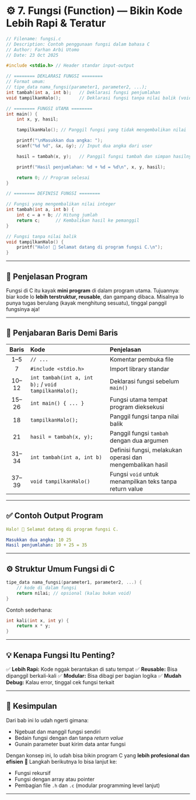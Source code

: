 
#  ⚙️ 7. Fungsi (Function) — Bikin Kode Lebih Rapi & Teratur

```c
// Filename: fungsi.c
// Description: Contoh penggunaan fungsi dalam bahasa C
// Author: Farhan Arbi Utomo
// Date: 23 Oct 2025

#include <stdio.h> // Header standar input-output

// ======== DEKLARASI FUNGSI ========
// Format umum:
// tipe_data nama_fungsi(parameter1, parameter2, ...);
int tambah(int a, int b);   // Deklarasi fungsi penjumlahan
void tampilkanHalo();       // Deklarasi fungsi tanpa nilai balik (void)

// ======== FUNGSI UTAMA ========
int main() {
    int x, y, hasil;

    tampilkanHalo(); // Panggil fungsi yang tidak mengembalikan nilai

    printf("\nMasukkan dua angka: ");
    scanf("%d %d", &x, &y); // Input dua angka dari user

    hasil = tambah(x, y);   // Panggil fungsi tambah dan simpan hasilnya

    printf("Hasil penjumlahan: %d + %d = %d\n", x, y, hasil);

    return 0; // Program selesai
}

// ======== DEFINISI FUNGSI ========

// Fungsi yang mengembalikan nilai integer
int tambah(int a, int b) {
    int c = a + b; // Hitung jumlah
    return c;      // Kembalikan hasil ke pemanggil
}

// Fungsi tanpa nilai balik
void tampilkanHalo() {
    printf("Halo! 👋 Selamat datang di program fungsi C.\n");
}
```

---

## 🧠 Penjelasan Program

Fungsi di C itu kayak **mini program** di dalam program utama.
Tujuannya: biar kode lo **lebih terstruktur, reusable**, dan gampang dibaca.
Misalnya lo punya tugas berulang (kayak menghitung sesuatu), tinggal panggil fungsinya aja!

---

## 📖 Penjabaran Baris Demi Baris

| **Baris** | **Kode**                                              | **Penjelasan**                                             |
| :-------: | :---------------------------------------------------- | :--------------------------------------------------------- |
|    1–5    | `// ...`                                              | Komentar pembuka file                                      |
|     7     | `#include <stdio.h>`                                  | Import library standar                                     |
|   10–12   | `int tambah(int a, int b);` / `void tampilkanHalo();` | Deklarasi fungsi sebelum `main()`                          |
|   15–26   | `int main() { ... }`                                  | Fungsi utama tempat program dieksekusi                     |
|     18    | `tampilkanHalo();`                                    | Panggil fungsi tanpa nilai balik                           |
|     21    | `hasil = tambah(x, y);`                               | Panggil fungsi `tambah` dengan dua argumen                 |
|   31–34   | `int tambah(int a, int b)`                            | Definisi fungsi, melakukan operasi dan mengembalikan hasil |
|   37–39   | `void tampilkanHalo()`                                | Fungsi `void` untuk menampilkan teks tanpa return value    |

---

## ✅ Contoh Output Program

```yaml
Halo! 👋 Selamat datang di program fungsi C.

Masukkan dua angka: 10 25
Hasil penjumlahan: 10 + 25 = 35
```

---

## ⚙️ Struktur Umum Fungsi di C

```c
tipe_data nama_fungsi(parameter1, parameter2, ...) {
    // kode di dalam fungsi
    return nilai; // opsional (kalau bukan void)
}
```

Contoh sederhana:

```c
int kali(int x, int y) {
    return x * y;
}
```

---

## 💡 Kenapa Fungsi Itu Penting?

✅ **Lebih Rapi:** Kode nggak berantakan di satu tempat
✅ **Reusable:** Bisa dipanggil berkali-kali
✅ **Modular:** Bisa dibagi per bagian logika
✅ **Mudah Debug:** Kalau error, tinggal cek fungsi terkait

---

## 🚀 Kesimpulan

Dari bab ini lo udah ngerti gimana:

* Ngebuat dan manggil fungsi sendiri
* Bedain fungsi dengan dan tanpa *return value*
* Gunain parameter buat kirim data antar fungsi

Dengan konsep ini, lo udah bisa bikin program C yang **lebih profesional dan efisien** 💪
Langkah berikutnya lo bisa lanjut ke:

* Fungsi rekursif
* Fungsi dengan array atau pointer
* Pembagian file `.h` dan `.c` (modular programming level lanjut)

---
